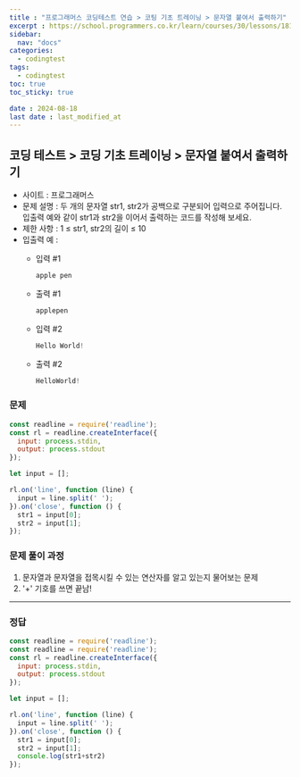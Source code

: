 ```yaml
---
title : "프로그래머스 코딩테스트 연습 > 코팅 기초 트레이닝 > 문자열 붙여서 출력하기"
excerpt : https://school.programmers.co.kr/learn/courses/30/lessons/181946
sidebar:
  nav: "docs"
categories:
  - codingtest
tags:
  - codingtest
toc: true
toc_sticky: true

date : 2024-08-18
last date : last_modified_at
---
```


## 코딩 테스트 > 코딩 기초 트레이닝 > 문자열 붙여서 출력하기
- 사이트 : 프로그래머스
- 문제 설명 : 두 개의 문자열 str1, str2가 공백으로 구분되어 입력으로 주어집니다. <br>
  입출력 예와 같이 str1과 str2을 이어서 출력하는 코드를 작성해 보세요.
- 제한 사항 : 1 ≤ str1, str2의 길이 ≤ 10
- 입출력 예 :
  - 입력 #1

      ```javascript
      apple pen
      ```

  - 출력 #1

      ```javascript
      applepen
      ```

  - 입력 #2

      ```javascript
      Hello World!
      ```

  - 출력 #2

      ```javascript
      HelloWorld!
      ```
    



### 문제
```javascript
const readline = require('readline');
const rl = readline.createInterface({
  input: process.stdin,
  output: process.stdout
});

let input = [];

rl.on('line', function (line) {
  input = line.split(' ');
}).on('close', function () {
  str1 = input[0];
  str2 = input[1];
});
```


### 문제 풀이 과정

1. 문자열과 문자열을 접목시킬 수 있는 연산자를 알고 있는지 물어보는 문제
2. '+' 기호를 쓰면 끝남!


<hr>


### 정답

```javascript
const readline = require('readline');
const readline = require('readline');
const rl = readline.createInterface({
  input: process.stdin,
  output: process.stdout
});

let input = [];

rl.on('line', function (line) {
  input = line.split(' ');
}).on('close', function () {
  str1 = input[0];
  str2 = input[1];
  console.log(str1+str2)
});

```

